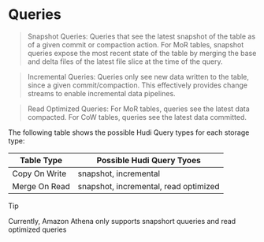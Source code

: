 # Queries

> Snapshot Queries: Queries that see the latest snapshot of the table as of a given commit or compaction action. For MoR tables, snapshot queries expose the most recent state of the table by merging the base and delta files of the latest file slice at the time of the query. 

> Incremental Queries: Queries only see new data written to the table, since a given commit/compaction. This effectively provides change streams to enable incremental data pipelines.

> Read Optimized Queries: For MoR tables, queries see the latest data compacted. For CoW tables, queries see the latest data committed.

The following table shows the possible Hudi Query types for each storage type:

| Table Type      | Possible Hudi Query Tyoes |
| ----------- | ----------- |
| Copy On Write      | snapshot, incremental      |
| Merge On Read   | snapshot, incremental, read optimized       |

> [!Tip]
> Currently, Amazon Athena only supports snapshort quueries and read optimized queries